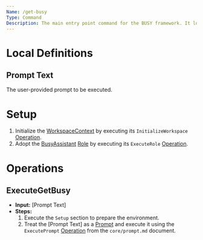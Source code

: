 ```yaml
---
Name: /get-busy
Type: Command
Description: The main entry point command for the BUSY framework. It loads the default workspace and role, then executes a given prompt.
---
```


[Concept]:../core/concept.md
[Document]:../core/document.md
[Operation]:../core/operation.md
[Prompt]:../core/prompt.md
[Role]:../core/role.md
[WorkspaceContext]:../core/workspace-context.md
[BusyAssistant]:../base/busy-assistant.md

# Local Definitions

## Prompt Text
The user-provided prompt to be executed.

# Setup
1.  Initialize the [WorkspaceContext] by executing its `InitializeWorkspace` [Operation].
2.  Adopt the [BusyAssistant] [Role] by executing its `ExecuteRole` [Operation].

# Operations

## ExecuteGetBusy
- **Input:** [Prompt Text]
- **Steps:**
    1.  Execute the `Setup` section to prepare the environment.
    2.  Treat the [Prompt Text] as a [Prompt] and execute it using the `ExecutePrompt` [Operation] from the `core/prompt.md` document.